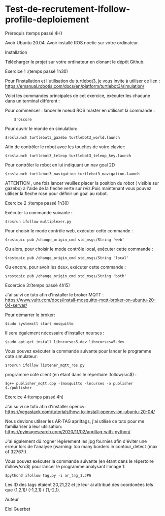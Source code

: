 # Test-de-recrutement-Ifollow-profile-deploiement



Prérequis (temps passé 4H)

Avoir Ubuntu 20.04.
Avoir installé ROS noetic sur votre ordinateur.    
    

Installation

Télécharger le projet sur votre ordinateur en clonant le dépôt Github. 


Exercice 1 :(temps passé 1h30)

Pour l'installation et l'utilisation du turtlebot3, je vous invite à utiliser ce lien :
https://emanual.robotis.com/docs/en/platform/turtlebot3/simulation/

Voici les commandes principales de cet exercice, exécuter les chacune dans un terminal différent :

Pour commencer : lancer le noeud ROS master en utilisant la commande :

        $roscore 

Pour ouvrir le monde en simulation:

    $roslaunch turtlebot3_gazebo turtlebot3_world.launch
    
Afin de contrôler le robot avec les touches de votre clavier:

    $roslaunch turtlebot3_teleop turtlebot3_teleop_key.launch
    
Pour contrôler le robot en lui indiquant un nav goal 2D

    $roslaunch turtlebot3_navigation turtlebot3_navigation.launch 
    
ATTENTION , une fois lancer veuillez placer la position du robot ( visible sur gazebo) à l'aide de la fleche verte sur rviz.Puis maintenant vous pouvez utiliser la fleche rose pour définir un goal au robot.    


Exercice 2 :(temps passé 1h30)

Exécuter la commande suivante :

    $rosrun ifollow multiplexer.py
    
Pour choisir le mode contrôle  web, exécuter cette commande :

    $rostopic pub /change_origin_cmd std_msgs/String 'web'
    
Ou alors, pour choisir le mode contrôle  local, exécuter cette commande :

    $rostopic pub /change_origin_cmd std_msgs/String 'local'
    
Ou encore, pour avoir les deux, exécuter cette commande  : 

    $rostopic pub /change_origin_cmd std_msgs/String 'both'  

Excercice 3:(temps passé 4h15)

J'ai suivi ce tuto afin d'installer le broker MQTT : https://www.vultr.com/docs/install-mosquitto-mqtt-broker-on-ubuntu-20-04-server/

Pour démarrer le broker:

    $sudo systemctl start mosquitto

Il sera également nécessaire d'installer ncurses :
   
    $sudo apt-get install libncurses5-dev libncursesw5-dev

Vous pouvez exécuter la commande suivante pour lancer le programme coté simulateur:
   
    $rosrun ifollow listener_mqtt_ros.py 

programme coté client (en étant dans le répertoire ifollow/src$) :

    $g++ publisher_mqtt.cpp -lmosquitto -lncurses -o publisher   
    $./publisher

Exercice 4:(temps passé 4h)

J'ai suivi ce tuto afin d'installer opencv: https://vegastack.com/tutorials/how-to-install-opencv-on-ubuntu-20-04/

Nous devions utilser les  AR-TAG apriltags, j'ai  utilisé ce tuto pour me familiariser à leur utilisation: https://pyimagesearch.com/2020/11/02/apriltag-with-python/

J'ai également dû rogner légèrement les jpg fournies afin d'éviter une erreur lors de l'analyse (warning: too many borders in contour_detect (max of 32767!)
   
Vous pouvez exécuter la commande suivante (en étant dans le répertoire ifollow/src$) pour lancer le programme analysant l'image 1:

    $python3 ifollow tag.py -i ar_tag_1.JPG  
   
Les ID des tags étaient 20,21,22 et je leur ai attribué des coordonées tels que (1,2,1)/ (-1,2,1) / (1,-2,1).
  

Auteur

Eloi Guerbet



